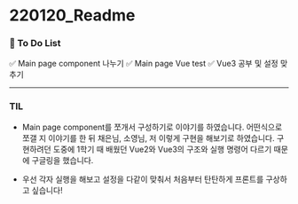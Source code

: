 # 220120_Readme

### 📝 To Do List

✅ Main page component 나누기
✅ Main page Vue test
✅ Vue3 공부 및 설정 맞추기

---

### TIL

* Main page component를 쪼개서 구성하기로 이야기를 하였습니다. 어떤식으로 쪼갤 지 이야기를 한 뒤 채은님, 소영님, 저 이렇게 구현을 해보기로 하였습니다. 구현하려던 도중에 1학기 때 배웠던 Vue2와 Vue3의 구조와 실행 명령어 다르기 때문에 구글링을 했습니다. 

* 우선 각자 실행을 해보고 설정을 다같이 맞춰서 처음부터 탄탄하게 프론트를 구상하고 싶습니다!